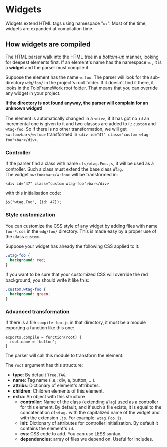 Widgets
=======

Widgets extend HTML tags using namespace "`w:`".
Most of the time, widgets are expanded at compilation time.

How widgets are compiled
------------------------

The HTML parser walk into the HTML tree in a _bottom-up_ manner, looking for deepest elements first. If an element's name has the namespace `w:`, it is a **widget** and the parser must compile it.

Suppose the element has the name `w:foo`. The parser will look for the sub-directory `wdg/foo/` in the project's root folder. If it doesn't find it there, it looks in the ToloFrameWork root folder.
That means that you can override any widget in your project.

**If the directory is not found anyway, the parser will complain for an unknown widget!**

The element is automatically changed in a `<div>`, if it has got no `id` an incremental one is given to it and two classes are added to it: `custom` and `wtag-foo`. So if there is no other transformation, we will get `<w:foo>bar</w:foo>` transformed in `<div id="47" class="custom wtag-foo">bar</div>`.

<h3>Controller</h3>

If the parser find a class with name `cls/wtag.Foo.js`, it will be used as a controller. Such a class must extend the base class `WTag`.  
The widget `<w:foo>bar</w:foo>` will be transformed in:
```
<div id="47" class="custom wtag-foo">bar</div>
```
with this initialisation code:
```
$$("wtag.Foo", {id: 47});
```

<h3>Style customization</h3>

You can customize the CSS style of any widget by adding files with name `foo-*.css` in the `wdg/foo/` directory. This is made easy by a proper use of the class `custom`.

Suppose your widget has already the following CSS applied to it:
```css
.wtag-foo {
  background: red;
}
```

If you want to be sure that your customized CSS will override the red background, you should write it like this:
```css
.custom.wtag-foo {
  background: green;
}
```



<h3>Advanced transformation</h3>

If there is a file `compile-foo.js` in that directory, it must be a module exporting a function like this one:
```
exports.compile = function(root) {
  root.name = 'button';
}
```
The parser will call this module to transform the element.

The `root` argument has this structure:
* __type__: By default `Tree.TAG`.
* __name__: Tag name (i.e.: div, a, button, ...).
* __attribs__: Dictionary of element's attributes.
* __children__: Children elements of this element.
* __extra__: An object with this structure
  * __controller__: Name of the class (extending `WTag`) used as a controller for this element.
                    By default, and if such a file exists, it is equal
                    to   the  concatenation   of   `wtag.`  with   the
                    capitalized  name  of  the  widget  and  with  the
                    extension `.js`. For example: `wtag.Foo.js`.
  * __init__: Dictionary of attributes for controller initialization.
              By default it contains the element's `id`.
  * __css__: CSS code to add. You can use LESS syntax.
  * __dependencies__: array of files we depend on. Useful for includes.


